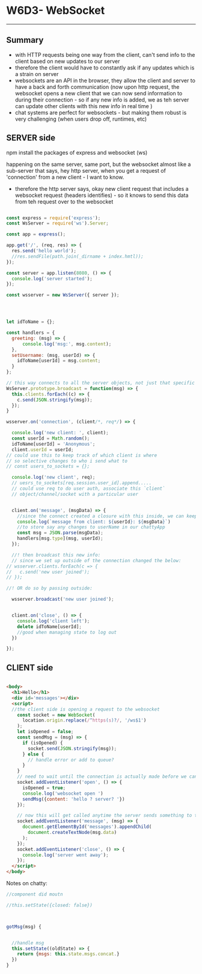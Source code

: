 # W6D3- WebSocket
---
## Summary

* with HTTP requests being one way from the client, can't send info to the client based on new updates to our server
* therefore the client would have to constantly ask if any updates which is a strain on server
* websockets are an API in the browser, they allow the client and server to have a back and forth communication (now upon http request, the websocket opens a new client that we can now send information to during their connection - so if any new info is added, we as teh server can update other clients with this new info in real time )
* chat systems are perfect for websockets - but making them robust is very challenging (when users drop off, runtimes, etc)

## SERVER side

npm install the packages of express and websocket (ws)

happening on the same server, same port, but the websocket almost like a sub-server that says, hey http server, when you get a request of 'connection' from a new client - I want to know.
* therefore the http server says, okay new client request that includes a websocket request (headers identifies) - so it knows to send this data from teh request over to the websocket

```javascript

const express = require('express');
const WsServer = require('ws').Server;

const app = express();

app.get('/', (req, res) => { 
  res.send('hello world');
  //res.sendFile(path.join(_dirname + index.hmtl));
});

const server = app.listen(8080, () => {
  console.log('server started');
});

const wsserver = new WsServer({ server });




let idToName = {};

const handlers = {
  greeting: (msg) => {
      console.log('msg:', msg.content);
  },
  setUsername: (msg, userId) => {
    idToName[userId] = msg.content;
  }
};

// this way connects to all the server objects, not just that specific socket server
WsServer.prototype.broadcast = function(msg) => {
  this.clients.forEach((c) => {
    c.send(JSON.stringify(msg));
  });
}

wsserver.on('connection', (client/*, req*/) => {

  console.log('new client: ', client);
  const userId = Math.random();
  idToName[userId] = 'Anonymous';
  client.userId = userId;
// could use this to keep track of which client is where 
// so selective changes to who i send what to 
// const users_to_sockets = {};

  console.log('new client', req);
  // uesrs_to_sockets[req.session.user_id].append.....
  // could use req to do user auth, associate this `client`
  // object/channel/socket with a particular user


  client.on('message', (msgData) => {
    //since the connect created a closure with this inside, we can keep track of who that specific new client was, and when they send more information I'll know who was sending it relative to this session
    console.log(`message from client: ${userId}: ${msgData}`)
    //to store say any changes to userName in our chattyApp
    const msg = JSON.parse(msgData);
    handlers[msg.type](msg, userId);
  });

  //! then broadcast this new info: 
  // since we set up outside of the connection changed the below:
// wsserver.clients.forEach(c => {
//   c.send('new user joined');
// });

//! OR do so by passing outside: 

  wsserver.broadcast('new user joined');


  client.on('close', () => {
    console.log('client left');
    delete idToName[userId];
    //good when managing state to log out
  })

});

```



## CLIENT side

```html

<body> 
  <h1>Hello</h1>
  <div id='messages'></div>
  <script>
  //the client side is opening a request to the websocket
    const socket = new WebSocket(
      location.origin.replace(/^https(s)?/, '/ws$1')
    );
    let isOpened = false;
    const sendMsg = (msg) => {
      if (isOpened) {
        socket.send(JSON.stringify(msg));
      } else {
        // handle error or add to queue?
      }
    }
    // need to wait until the connection is actually made before we can send anything to the websocket
    socket.addEventListener('open', () => {
      isOpened = true;
      console.log('websocket open ')
      sendMsg({content: 'hello ? server? '})
    });

    // now this will get called anytime the server sends something to the client 
    socket.addEventListener('message', (msg) => {
      document.getElementById('messages').appendChild(
        document.createTextNode(msg.data)
      );
    });
    socket.addEventListener('close', () => {
      console.log('server went away');
    });
  </script>
</body>

```

Notes on chatty:

```javascript
//component did moutn 

//this.setState({closed: false})



gotMsg(msg) {


  //handle msg
  this.setState((oldState) => {
    return {msgs: this.state.msgs.concat.}
  })
}

```